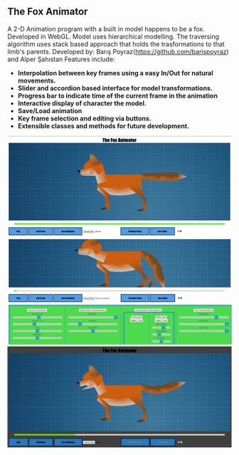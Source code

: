 The Fox Animator
-
A 2-D Animation program with a built in model happens to be a fox. Developed in WebGL. Model uses hierarchical modelling. The traversing algorithm uses stack based approach that holds the trasformations to that limb's parents.
Developed by: Barış Poyraz(https://github.com/barispoyraz) and Alper Şahıstan
Features include:
  - **Interpolation between key frames using a easy In/Out for natural movements.**
  - **Slider and accordion based interface for model transformations.**
  - **Progress bar to indicate time of the current frame in the animation**
  - **Interactive display of character the model.**
  - **Save/Load animation**
  - **Key frame selection and editing via buttons.**
  - **Extensible classes and methods for future development.**
  
![alt text](screenshots/ss1.JPG "")
![alt text](screenshots/ss2.JPG "")
![alt text](screenshots/ss3.JPG "")

